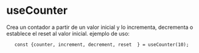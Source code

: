 
# useCounter

Crea un contador a partir de un valor inicial y lo incrementa, decrementa 
o establece el reset al valor inicial.
ejemplo de uso:
```
   const {counter, increment, decrement, reset  } = useCounter(10);
```

